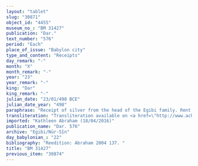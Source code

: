 ```yaml
---
layout: "tablet"
slug: "30871"
object_id: "4455"
museum_no_: "BM 31427"
publication: "Dar."
text_number: "576"
period: "Each"
place_of_issue: "Babylon city"
type_and_content: "Receipts"
day_remark: "-"
month: "X"
month_remark: "-"
year: "23"
year_remark: "-"
king: "Dar"
king_remark: "-"
julian_date: "23/01/498 BCE"
julian_date_year: "498"
paraphrase: "Receipt of silver from the head of the Egibi family. Rent for a boat.<br /> <strong>A<sub>1</sub></strong> and <strong>A<sub>2</sub></strong> receive payment* for the rent (<em>idū</em>) of their boat from <strong>B</strong>. The amount received is 1/3 mina of white, medium quality silver, of which 1/8 is alloy. The remainder of the tablet is broken off, including the names of the witness and the scribe.<br /> <br /> *Verb of receipt is broken off.<br /> <br /> <strong>A<sub>1</sub></strong>=Ahu-atb&ucirc;/Kalbaya;&nbsp;<strong>A<sub>2</sub></strong>=Nab&ucirc;-ittannu/Iddin-Nab&ucirc;; <strong>B</strong>=&Scaron;irku (wr. <sup>m</sup><em>&scaron;i-rik-ku</em>)/Iddinaya//Egibi"
transliteration: "Transliteration available on <a href=\"http://www.achemenet.com/fr/item/?/3349245==Strassmaier --Inschriften von Darius&l=a&c=1&t=1.4/6/96/1/1665027\" target=\"_blank\">Achemenet</a>"
imported: "Kathleen Abraham (18/04/2016)"
publication_name: "Dar. 576"
archive: "Egibi/Nūr-Sîn"
day_babylonian_: "22"
bibliography: "Reedition: Abraham 2004 137. "
title: "BM 31427"
previous_item: "30874"
---
```

